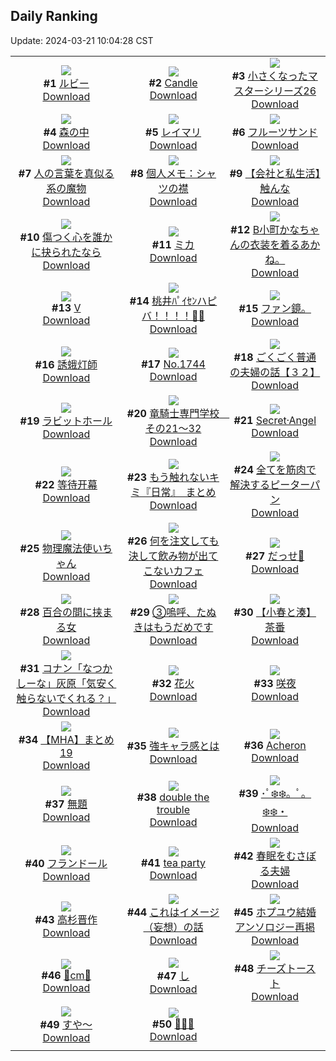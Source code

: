 ## Daily Ranking
Update: 2024-03-21 10:04:28 CST

|      |      |      |
| :----: | :----: | :----: |
| ![](https://i.pixiv.re/c/240x480/img-master/img/2024/03/18/00/02/43/117017326_p0_master1200.jpg)<br>**#1** [ルビー](https://www.pixiv.net/artworks/117017326)<br>[Download](https://i.pixiv.re/img-original/img/2024/03/18/00/02/43/117017326_p0.jpg) | ![](https://i.pixiv.re/c/240x480/img-master/img/2024/03/18/01/07/18/117019484_p0_master1200.jpg)<br>**#2** [Candle](https://www.pixiv.net/artworks/117019484)<br>[Download](https://i.pixiv.re/img-original/img/2024/03/18/01/07/18/117019484_p0.jpg) | ![](https://i.pixiv.re/c/240x480/img-master/img/2024/03/19/12/30/28/117056465_p0_master1200.jpg)<br>**#3** [小さくなったマスターシリーズ26](https://www.pixiv.net/artworks/117056465)<br>[Download](https://i.pixiv.re/img-original/img/2024/03/19/12/30/28/117056465_p0.jpg) |
| ![](https://i.pixiv.re/c/240x480/img-master/img/2024/03/19/00/00/31/117045301_p0_master1200.jpg)<br>**#4** [森の中](https://www.pixiv.net/artworks/117045301)<br>[Download](https://i.pixiv.re/img-original/img/2024/03/19/00/00/31/117045301_p0.png) | ![](https://i.pixiv.re/c/240x480/img-master/img/2024/03/18/13/20/12/117017087_p0_master1200.jpg)<br>**#5** [レイマリ](https://www.pixiv.net/artworks/117017087)<br>[Download](https://i.pixiv.re/img-original/img/2024/03/18/13/20/12/117017087_p0.png) | ![](https://i.pixiv.re/c/240x480/img-master/img/2024/03/18/21/52/03/117040825_p0_master1200.jpg)<br>**#6** [フルーツサンド](https://www.pixiv.net/artworks/117040825)<br>[Download](https://i.pixiv.re/img-original/img/2024/03/18/21/52/03/117040825_p0.png) |
| ![](https://i.pixiv.re/c/240x480/img-master/img/2024/03/19/00/20/12/117046136_p0_master1200.jpg)<br>**#7** [人の言葉を真似る系の魔物](https://www.pixiv.net/artworks/117046136)<br>[Download](https://i.pixiv.re/img-original/img/2024/03/19/00/20/12/117046136_p0.png) | ![](https://i.pixiv.re/c/240x480/img-master/img/2024/03/19/06/00/09/117051207_p0_master1200.jpg)<br>**#8** [個人メモ：シャツの襟](https://www.pixiv.net/artworks/117051207)<br>[Download](https://i.pixiv.re/img-original/img/2024/03/19/06/00/09/117051207_p0.jpg) | ![](https://i.pixiv.re/c/240x480/img-master/img/2024/03/19/12/00/08/117055912_p0_master1200.jpg)<br>**#9** [【会社と私生活】触んな](https://www.pixiv.net/artworks/117055912)<br>[Download](https://i.pixiv.re/img-original/img/2024/03/19/12/00/08/117055912_p0.jpg) |
| ![](https://i.pixiv.re/c/240x480/img-master/img/2024/03/18/21/14/00/117039668_p0_master1200.jpg)<br>**#10** [傷つく心を誰かに抉られたなら](https://www.pixiv.net/artworks/117039668)<br>[Download](https://i.pixiv.re/img-original/img/2024/03/18/21/14/00/117039668_p0.jpg) | ![](https://i.pixiv.re/c/240x480/img-master/img/2024/03/19/00/00/22/117045258_p0_master1200.jpg)<br>**#11** [ミカ](https://www.pixiv.net/artworks/117045258)<br>[Download](https://i.pixiv.re/img-original/img/2024/03/19/00/00/22/117045258_p0.jpg) | ![](https://i.pixiv.re/c/240x480/img-master/img/2024/03/19/18/11/50/117062052_p0_master1200.jpg)<br>**#12** [B小町かなちゃんの衣装を着るあかね。](https://www.pixiv.net/artworks/117062052)<br>[Download](https://i.pixiv.re/img-original/img/2024/03/19/18/11/50/117062052_p0.jpg) |
| ![](https://i.pixiv.re/c/240x480/img-master/img/2024/03/19/01/35/47/117048105_p0_master1200.jpg)<br>**#13** [V](https://www.pixiv.net/artworks/117048105)<br>[Download](https://i.pixiv.re/img-original/img/2024/03/19/01/35/47/117048105_p0.png) | ![](https://i.pixiv.re/c/240x480/img-master/img/2024/03/19/03/04/15/117049481_p0_master1200.jpg)<br>**#14** [桃井ﾊﾟｲｾﾝハピバ！！！！🎂🎉](https://www.pixiv.net/artworks/117049481)<br>[Download](https://i.pixiv.re/img-original/img/2024/03/19/03/04/15/117049481_p0.jpg) | ![](https://i.pixiv.re/c/240x480/img-master/img/2024/03/18/16/57/30/117033063_p0_master1200.jpg)<br>**#15** [ファン鏡。](https://www.pixiv.net/artworks/117033063)<br>[Download](https://i.pixiv.re/img-original/img/2024/03/18/16/57/30/117033063_p0.jpg) |
| ![](https://i.pixiv.re/c/240x480/img-master/img/2024/03/18/00/00/04/117016957_p0_master1200.jpg)<br>**#16** [誘蛾灯師](https://www.pixiv.net/artworks/117016957)<br>[Download](https://i.pixiv.re/img-original/img/2024/03/18/00/00/04/117016957_p0.jpg) | ![](https://i.pixiv.re/c/240x480/img-master/img/2024/03/18/00/00/39/117017099_p0_master1200.jpg)<br>**#17** [No.1744](https://www.pixiv.net/artworks/117017099)<br>[Download](https://i.pixiv.re/img-original/img/2024/03/18/00/00/39/117017099_p0.png) | ![](https://i.pixiv.re/c/240x480/img-master/img/2024/03/19/18/11/05/117062036_p0_master1200.jpg)<br>**#18** [ごくごく普通の夫婦の話【３２】](https://www.pixiv.net/artworks/117062036)<br>[Download](https://i.pixiv.re/img-original/img/2024/03/19/18/11/05/117062036_p0.jpg) |
| ![](https://i.pixiv.re/c/240x480/img-master/img/2024/03/19/21/28/54/117067337_p0_master1200.jpg)<br>**#19** [ラビットホール](https://www.pixiv.net/artworks/117067337)<br>[Download](https://i.pixiv.re/img-original/img/2024/03/19/21/28/54/117067337_p0.jpg) | ![](https://i.pixiv.re/c/240x480/img-master/img/2024/03/19/22/49/34/117069898_p0_master1200.jpg)<br>**#20** [竜騎士専門学校　その21～32](https://www.pixiv.net/artworks/117069898)<br>[Download](https://i.pixiv.re/img-original/img/2024/03/19/22/49/34/117069898_p0.jpg) | ![](https://i.pixiv.re/c/240x480/img-master/img/2024/03/19/00/01/02/117045388_p0_master1200.jpg)<br>**#21** [Secret·Angel](https://www.pixiv.net/artworks/117045388)<br>[Download](https://i.pixiv.re/img-original/img/2024/03/19/00/01/02/117045388_p0.jpg) |
| ![](https://i.pixiv.re/c/240x480/img-master/img/2024/03/18/00/17/02/117017925_p0_master1200.jpg)<br>**#22** [等待开幕](https://www.pixiv.net/artworks/117017925)<br>[Download](https://i.pixiv.re/img-original/img/2024/03/18/00/17/02/117017925_p0.jpg) | ![](https://i.pixiv.re/c/240x480/img-master/img/2024/03/19/15/29/02/117059074_p0_master1200.jpg)<br>**#23** [もう触れないキミ『日常』　まとめ](https://www.pixiv.net/artworks/117059074)<br>[Download](https://i.pixiv.re/img-original/img/2024/03/19/15/29/02/117059074_p0.jpg) | ![](https://i.pixiv.re/c/240x480/img-master/img/2024/03/19/17/40/15/117061317_p0_master1200.jpg)<br>**#24** [全てを筋肉で解決するピーターパン](https://www.pixiv.net/artworks/117061317)<br>[Download](https://i.pixiv.re/img-original/img/2024/03/19/17/40/15/117061317_p0.jpg) |
| ![](https://i.pixiv.re/c/240x480/img-master/img/2024/03/18/19/26/23/117036463_p0_master1200.jpg)<br>**#25** [物理魔法使いちゃん](https://www.pixiv.net/artworks/117036463)<br>[Download](https://i.pixiv.re/img-original/img/2024/03/18/19/26/23/117036463_p0.jpg) | ![](https://i.pixiv.re/c/240x480/img-master/img/2024/03/19/20/25/18/117065410_p0_master1200.jpg)<br>**#26** [何を注文しても決して飲み物が出てこないカフェ](https://www.pixiv.net/artworks/117065410)<br>[Download](https://i.pixiv.re/img-original/img/2024/03/19/20/25/18/117065410_p0.jpg) | ![](https://i.pixiv.re/c/240x480/img-master/img/2024/03/18/23/47/37/117044779_p0_master1200.jpg)<br>**#27** [だっせ💖](https://www.pixiv.net/artworks/117044779)<br>[Download](https://i.pixiv.re/img-original/img/2024/03/18/23/47/37/117044779_p0.jpg) |
| ![](https://i.pixiv.re/c/240x480/img-master/img/2024/03/18/00/30/03/117018363_p0_master1200.jpg)<br>**#28** [百合の間に挟まる女](https://www.pixiv.net/artworks/117018363)<br>[Download](https://i.pixiv.re/img-original/img/2024/03/18/00/30/03/117018363_p0.jpg) | ![](https://i.pixiv.re/c/240x480/img-master/img/2024/03/18/12/08/24/117028447_p0_master1200.jpg)<br>**#29** [③嗚呼、たぬきはもうだめです](https://www.pixiv.net/artworks/117028447)<br>[Download](https://i.pixiv.re/img-original/img/2024/03/18/12/08/24/117028447_p0.png) | ![](https://i.pixiv.re/c/240x480/img-master/img/2024/03/18/22/47/03/117042719_p0_master1200.jpg)<br>**#30** [【小春と湊】茶番](https://www.pixiv.net/artworks/117042719)<br>[Download](https://i.pixiv.re/img-original/img/2024/03/18/22/47/03/117042719_p0.png) |
| ![](https://i.pixiv.re/c/240x480/img-master/img/2024/03/18/17/13/40/117033359_p0_master1200.jpg)<br>**#31** [コナン「なつかしーな」灰原「気安く触らないでくれる？」](https://www.pixiv.net/artworks/117033359)<br>[Download](https://i.pixiv.re/img-original/img/2024/03/18/17/13/40/117033359_p0.jpg) | ![](https://i.pixiv.re/c/240x480/img-master/img/2024/03/19/03/11/33/117049553_p0_master1200.jpg)<br>**#32** [花火](https://www.pixiv.net/artworks/117049553)<br>[Download](https://i.pixiv.re/img-original/img/2024/03/19/03/11/33/117049553_p0.jpg) | ![](https://i.pixiv.re/c/240x480/img-master/img/2024/03/18/00/16/20/117017908_p0_master1200.jpg)<br>**#33** [咲夜](https://www.pixiv.net/artworks/117017908)<br>[Download](https://i.pixiv.re/img-original/img/2024/03/18/00/16/20/117017908_p0.jpg) |
| ![](https://i.pixiv.re/c/240x480/img-master/img/2024/03/19/21/13/20/117066890_p0_master1200.jpg)<br>**#34** [【MHA】まとめ19](https://www.pixiv.net/artworks/117066890)<br>[Download](https://i.pixiv.re/img-original/img/2024/03/19/21/13/20/117066890_p0.png) | ![](https://i.pixiv.re/c/240x480/img-master/img/2024/03/18/00/00/28/117017054_p0_master1200.jpg)<br>**#35** [強キャラ感とは](https://www.pixiv.net/artworks/117017054)<br>[Download](https://i.pixiv.re/img-original/img/2024/03/18/00/00/28/117017054_p0.png) | ![](https://i.pixiv.re/c/240x480/img-master/img/2024/03/19/18/24/57/117062300_p0_master1200.jpg)<br>**#36** [Acheron](https://www.pixiv.net/artworks/117062300)<br>[Download](https://i.pixiv.re/img-original/img/2024/03/19/18/24/57/117062300_p0.jpg) |
| ![](https://i.pixiv.re/c/240x480/img-master/img/2024/03/18/23/36/03/117044408_p0_master1200.jpg)<br>**#37** [無題](https://www.pixiv.net/artworks/117044408)<br>[Download](https://i.pixiv.re/img-original/img/2024/03/18/23/36/03/117044408_p0.png) | ![](https://i.pixiv.re/c/240x480/img-master/img/2024/03/18/14/37/54/117030740_p0_master1200.jpg)<br>**#38** [double the trouble](https://www.pixiv.net/artworks/117030740)<br>[Download](https://i.pixiv.re/img-original/img/2024/03/18/14/37/54/117030740_p0.jpg) | ![](https://i.pixiv.re/c/240x480/img-master/img/2024/03/19/00/00/01/117045173_p0_master1200.jpg)<br>**#39** [･ﾟ❄️❄️。ﾟ。❄️❄️・](https://www.pixiv.net/artworks/117045173)<br>[Download](https://i.pixiv.re/img-original/img/2024/03/19/00/00/01/117045173_p0.jpg) |
| ![](https://i.pixiv.re/c/240x480/img-master/img/2024/03/18/00/14/24/117017833_p0_master1200.jpg)<br>**#40** [フランドール](https://www.pixiv.net/artworks/117017833)<br>[Download](https://i.pixiv.re/img-original/img/2024/03/18/00/14/24/117017833_p0.jpg) | ![](https://i.pixiv.re/c/240x480/img-master/img/2024/03/19/00/08/04/117045744_p0_master1200.jpg)<br>**#41** [tea party](https://www.pixiv.net/artworks/117045744)<br>[Download](https://i.pixiv.re/img-original/img/2024/03/19/00/08/04/117045744_p0.jpg) | ![](https://i.pixiv.re/c/240x480/img-master/img/2024/03/18/00/02/00/117017272_p0_master1200.jpg)<br>**#42** [春眠をむさぼる夫婦](https://www.pixiv.net/artworks/117017272)<br>[Download](https://i.pixiv.re/img-original/img/2024/03/18/00/02/00/117017272_p0.jpg) |
| ![](https://i.pixiv.re/c/240x480/img-master/img/2024/03/19/00/25/10/117046283_p0_master1200.jpg)<br>**#43** [高杉晋作](https://www.pixiv.net/artworks/117046283)<br>[Download](https://i.pixiv.re/img-original/img/2024/03/19/00/25/10/117046283_p0.png) | ![](https://i.pixiv.re/c/240x480/img-master/img/2024/03/18/23/45/15/117044705_p0_master1200.jpg)<br>**#44** [これはイメージ（妄想）の話](https://www.pixiv.net/artworks/117044705)<br>[Download](https://i.pixiv.re/img-original/img/2024/03/18/23/45/15/117044705_p0.png) | ![](https://i.pixiv.re/c/240x480/img-master/img/2024/03/19/00/36/53/117046656_p0_master1200.jpg)<br>**#45** [ホプユウ結婚アンソロジー再掲](https://www.pixiv.net/artworks/117046656)<br>[Download](https://i.pixiv.re/img-original/img/2024/03/19/00/36/53/117046656_p0.jpg) |
| ![](https://i.pixiv.re/c/240x480/img-master/img/2024/03/18/20/41/48/117038632_p0_master1200.jpg)<br>**#46** [💖cm💖](https://www.pixiv.net/artworks/117038632)<br>[Download](https://i.pixiv.re/img-original/img/2024/03/18/20/41/48/117038632_p0.png) | ![](https://i.pixiv.re/c/240x480/img-master/img/2024/03/19/06/00/05/117051195_p0_master1200.jpg)<br>**#47** [し](https://www.pixiv.net/artworks/117051195)<br>[Download](https://i.pixiv.re/img-original/img/2024/03/19/06/00/05/117051195_p0.png) | ![](https://i.pixiv.re/c/240x480/img-master/img/2024/03/18/20/25/42/117038139_p0_master1200.jpg)<br>**#48** [チーズトースト](https://www.pixiv.net/artworks/117038139)<br>[Download](https://i.pixiv.re/img-original/img/2024/03/18/20/25/42/117038139_p0.jpg) |
| ![](https://i.pixiv.re/c/240x480/img-master/img/2024/03/18/23/06/28/117043429_p0_master1200.jpg)<br>**#49** [すや～](https://www.pixiv.net/artworks/117043429)<br>[Download](https://i.pixiv.re/img-original/img/2024/03/18/23/06/28/117043429_p0.jpg) | ![](https://i.pixiv.re/c/240x480/img-master/img/2024/03/18/03/32/36/117022151_p0_master1200.jpg)<br>**#50** [🔷🔷🔷](https://www.pixiv.net/artworks/117022151)<br>[Download](https://i.pixiv.re/img-original/img/2024/03/18/03/32/36/117022151_p0.jpg) |
|      |
